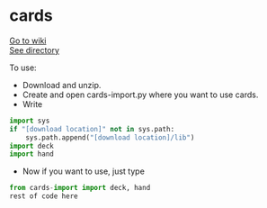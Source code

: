 # cards

[Go to wiki](https://github.com/EZLiang/cards/wiki)<br />
[See directory](docs/dir.md)

To use:
 * Download and unzip.
 * Create and open cards-import.py where you want to use cards.
 * Write <br />
 ```py
 import sys
 if "[download location]" not in sys.path:
     sys.path.append("[download location]/lib")
 import deck
 import hand
 ```
 * Now if you want to use, just type
 ```py
 from cards-import import deck, hand
 rest of code here
 ```

